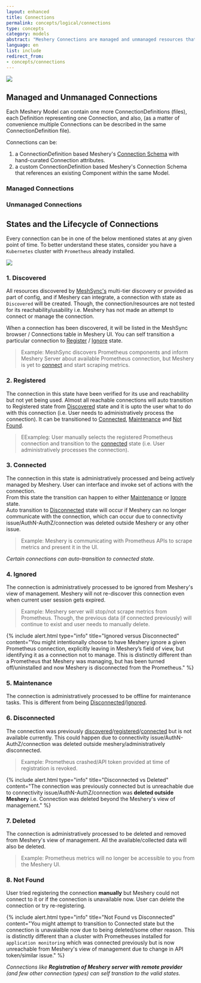 ```yaml
---
layout: enhanced
title: Connections
permalink: concepts/logical/connections
type: concepts
category: models
abstract: "Meshery Connections are managed and unmanaged resources that either through discovery or manual entry are managed by a state machine and used within one or more Environments."
language: en
list: include
redirect_from:
- concepts/connections
---
```


![]({{site.baseurl}}/assets/img/architecture/meshery-server-registration-with-remote-providers.svg)

## Managed and Unmanaged Connections

Each Meshery Model can contain one more ConnectionDefinitions (files), each Definition representing one Connection, and also, (as a matter of convenience multiple Connections can be described in the same ConnectionDefinition file).

Connections can be:

1. a ConnectionDefinition based Meshery's [Connection Schema](https://github.com/meshery/schemas/blob/master/openapi/schemas/connections.yml) with hand-curated Connection attributes.
2. a custom ConnectionDefinition based Meshery's Connection Schema that references an existing Component within the same Model.

### Managed Connections

### Unmanaged Connections

<!-- Add about managed and unmanaged connections, state diff b/w maanged and munamanaged -->

## States and the Lifecycle of Connections

Every connection can be in one of the below mentioned states at any given point of time. To better understand these states, consider you have a `Kubernetes` cluster with `Prometheus` already installed.

![]({{site.baseurl}}/assets/img/lifecycle-management/states-for-kubernetes-cluster-connections.svg)

### 1. Discovered

All resources discovered by [MeshSync's](meshsync.md) multi-tier discovery or provided as part of config, and if Meshery can integrate, a connection with state as `Discovered` will be created. Though, the connection/resources are not tested for its reachability/usability i.e. Meshery has not made an attempt to connect or manage the connection.

When a connection has been discovered, it will be listed in the MeshSync browser / Connections table in Meshery UI. You can self transition a particular connection to [Register](#2-registered) / [Ignore](#4-ignored) state.

> Example: MeshSync discovers Prometheus components and inform Meshery Server about available Prometheus connection, but Meshery is yet to [connect](#3-connected) and start scraping metrics.

### 2. Registered

The connection in this state have been verified for its use and reachability but not yet being used. Almost all reachable connections will auto transition to Registered state from [Discovered](#1-discovered) state and it is upto the user what to do with this connection (i.e. User needs to administratively process the connection). It can be transitioned to [Connected](#3-connected), [Maintenance](#5-maintenance) and [Not Found](#8-not-found).

> EExampleg: User manually selects the registered Prometheus connection and transition to the [connected](#3-connected) state (i.e. User administratively processes the connection).

### 3. Connected

The connection in this state is administratively processed and being actively managed by Meshery. User can interface and invoke set of actions with the connection.</br>
From this state the transition can happen to either [Maintenance](#5-maintenance) or [Ignore](#4-ignored) state. </br> Auto transition to [Disconnected](#6-disconnected) state will occur if Meshery can no longer communicate with the connection, which can occur due to connectivity issue/AuthN-AuthZ/connection was deleted outside Meshery or any other issue.

> Example: Meshery is communicating with Prometheus APIs to scrape metrics and present it in the UI.

_Certain connections can auto-transition to connected state._

### 4. Ignored

The connection is administratively processed to be ignored from Meshery's view of management. Meshery will not re-discover this connection even when current user session gets expired.

> Example: Meshery server will stop/not scrape metrics from Prometheus. Though, the previous data (if connected previously) will continue to exist and user needs to manually delete.

{% include alert.html type="info" title="Ignored versus Disconnected" content="You might intentionally choose to have Meshery ignore a given Prometheus connection, explicitly leaving in Meshery’s field of view, but identifying it as a connection not to manage. This is distinctly different than a Prometheus that Meshery was managing, but has been turned off/uninstalled and now Meshery is disconnected from the Prometheus." %}

### 5. Maintenance

The connection is administratively processed to be offline for maintenance tasks. This is different from being [Disconnected](#6-disconnected)/[Ignored](#4-ignored).

### 6. Disconnected

The connection was previously [discovered](#1-discovered)/[registered](#2-registered)/[connected](#3-connected) but is not available currently. This could happen due to connectivity issue/AuthN-AuthZ/connection was deleted outside meshery/administratively disconnected.

> Example: Prometheus crashed/API token provided at time of registration is revoked.

{% include alert.html type="info" title="Disconnected vs Deleted" content="The connection was previously connected but is unreachable due to connectivity issue/AuthN-AuthZ/connection was **deleted outside Meshery** i.e. Connection was deleted beyond the Meshery's view of management." %}

### 7. Deleted

The connection is administratively processed to be deleted and removed from Meshery's view of management. All the available/collected data will also be deleted.

> Example: Prometheus metrics will no longer be accessible to you from the Meshery UI.

### 8. Not Found

User tried registering the connection **manually** but Meshery could not connect to it or if the connection is unavailable now. User can delete the connection or try re-registering.

{% include alert.html type="info" title="Not Found vs Disconnected" content="You might attempt to transition to Connected state but the connection is unavaialble now due to being deleted/some other reason. This is distinctly different than a cluster with Prometheuses installed for `application monitoring` which was connected previously but is now unreachable from Meshery's view of management due to change in API token/similar issue." %}

_Connections like **Registration of Meshery server with remote provider** (and few other connection types) can self transtion to the valid states._

